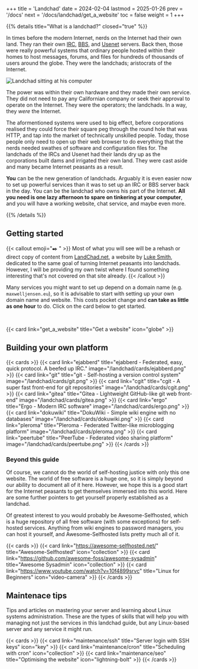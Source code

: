 +++
title = 'Landchad'
date = 2024-02-04
lastmod = 2025-01-26
prev = '/docs'
next = '/docs/landchad/get_a_website'
toc = false
weight = 1
+++

{{% details title="What is a landchad?" closed="true" %}}

In times before the modern Internet, nerds on the Internet had their own land.
They ran their own [IRC](https://en.wikipedia.org/wiki/Internet_Relay_Chat),
[BBS](https://en.wikipedia.org/wiki/Bulletin_board_system), and
[Usenet](https://en.wikipedia.org/wiki/Usenet) servers. Back then, those were
really powerful systems that ordinary people hosted within their homes to host
messages, forums, and files for hundreds of thousands of users around the
globe. They were the landchads; aristocrats of the Internet.

![Landchad sitting at his computer](/frontpage_gigachad.webp)

The power was within their own hardware and they made their own service. They
did not need to pay any Californian company or seek their approval to operate
on the Internet. They were the operators; the landchads. In a way, they *were*
the Internet.

The aformentioned systems were used to big effect, before corporations realised
they could force their square peg through the round hole that was HTTP, and tap
into the market of technically unskilled people. Today, those people only need
to open up their web browser to do everything that the nerds needed swathes of
software and configuration files for. The landchads of the IRCs and Usenet had
their lands dry up as the corporations built dams and irrigated their own land.
They were cast aside and many became Internet peasants as a result.

**You** can be the new generation of landchads. Arguably it is even easier now
to set up powerful services than it was to set up an IRC or BBS server back in
the day. You can be the landchad who owns his part of the Internet. **All you
need is one lazy afternoon to spare on tinkering at your computer**, and you
will have a working website, chat service, and maybe even more.

{{% /details %}}

## Getting started

{{< callout emoji="✒️ " >}}
Most of what you will see will be a rehash or direct copy of content from
[LandChad.net](https://landchad.net/), a website by [Luke
Smith](https://lukesmith.xyz/), dedicated to the same goal of turning Internet
peasants into landchads. However, I will be providing my own twist where I
found something interesting that's not covered on that site already.
{{< /callout >}}

Many services you might want to set up depend on a domain name (e.g.
`maxwelljensen.eu`), so it is advisable to start with setting up your own domain
name and website. This costs pocket change and **can take as little as one
hour** to do. Click on the card below to get started.

<br>

{{< card link="get_a_website" title="Get a website" icon="globe" >}}

## Building your own platform

{{< cards >}}
  {{< card link="ejabberd" title="ejabberd - Federated, easy, quick protocol. A beefed up IRC." image="/landchad/cards/ejabberd.png" >}}
  {{< card link="git" title="git - Self-hosting a version control system" image="/landchad/cards/git.png" >}}
  {{< card link="cgit" title="cgit - A super fast front-end for git repositories" image="/landchad/cards/cgit.png" >}}
  {{< card link="gitea" title="Gitea - Lightweight GitHub-like git web front-end" image="/landchad/cards/gitea.png" >}}
  {{< card link="ergo" title="Ergo - Modern IRC software" image="/landchad/cards/ergo.png" >}}
  {{< card link="dokuwiki" title="DokuWiki - Simple wiki engine with no databases" image="/landchad/cards/dokuwiki.png" >}}
  {{< card link="pleroma" title="Pleroma - Federated Twitter-like microblogging platform" image="/landchad/cards/pleroma.png" >}}
  {{< card link="peertube" title="PeerTube - Federated video sharing platform" image="/landchad/cards/peertube.png" >}}
{{< /cards >}}

### Beyond this guide

Of course, we cannot do the world of self-hosting justice with only this one
website. The world of free software is a huge one, so it is simply beyond our
ability to document all of it here. However, we hope this is a good start for
the Internet peasants to get themselves immersed into this world. Here are some
further pointers to get yourself properly established as a landchad.

Of greatest interest to you would probably be Awesome-Selfhosted, which is a
huge repository of all free software (with some exceptions) for self-hosted
services. Anything from wiki engines to password managers, you can host it
yourself, and Awesome-Selfhosted lists pretty much all of it.

{{< cards >}}
  {{< card link="https://awesome-selfhosted.net/" title="Awesome-Selfhosted" icon="collection" >}}
  {{< card link="https://github.com/awesome-foss/awesome-sysadmin" title="Awesome Sysadmin" icon="collection" >}}
  {{< card link="https://www.youtube.com/watch?v=10f4899srvc" title="Linux for Beginners" icon="video-camera" >}}
{{< /cards >}}

## Maintenace tips

Tips and articles on mastering your server and learning about Linux systems
administration. These are the types of skills that will help you with managing
not just the services in this landchad guide, but any Linux-based server and
any service it might run.

{{< cards >}}
  {{< card link="maintenance/ssh" title="Server login with SSH keys" icon="key" >}}
  {{< card link="maintenance/cron" title="Scheduling with cron" icon="collection" >}}
  {{< card link="maintenance/seo" title="Optimising the website" icon="lightning-bolt" >}}
{{< /cards >}}

